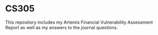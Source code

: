 # CS305
This repository includes my Artemis Financial Vulnerability Assessment Report as well as my answers to the journal questions. 
